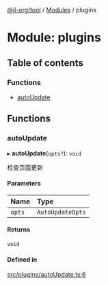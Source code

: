 [@jl-org/tool](../README.md) / [Modules](../modules.md) / plugins

# Module: plugins

## Table of contents

### Functions

- [autoUpdate](plugins.md#autoupdate)

## Functions

### autoUpdate

▸ **autoUpdate**(`opts?`): `void`

检查页面更新

#### Parameters

| Name | Type |
| :------ | :------ |
| `opts` | `AutoUpdateOpts` |

#### Returns

`void`

#### Defined in

[src/plugins/autoUpdate.ts:6](https://github.com/beixiyo/jl-tool/blob/45e2229/src/plugins/autoUpdate.ts#L6)
